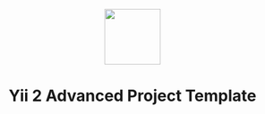 <p align="center">
    <a href="https://github.com/yiisoft" target="_blank">
        <img src="[https://avatars0.githubusercontent.com/u/993323](https://aues.edu.kz/backend/web/img/logo_aues_298.png" height="100px">
    </a>
    <h1 align="center">Yii 2 Advanced Project Template</h1>
    <br>
</p>
